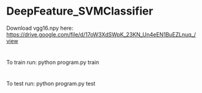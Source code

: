 # DeepFeature_SVMClassifier

Download vgg16.npy here: https://drive.google.com/file/d/17oW3XdSWpK_23KN_Un4eEN1BuEZLnuq_/view
#
To train run: python program.py train
#
To test run: python program.py test
